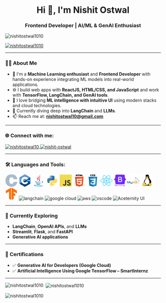<h1 align="center">Hi 👋, I'm Nishit Ostwal</h1>
<h3 align="center">Frontend Developer | AI/ML & GenAI Enthusiast</h3>

<p align="left">
  <img src="https://komarev.com/ghpvc/?username=nishitostwal1010&label=Profile%20views&color=0e75b6&style=flat" alt="nishitostwal1010" />
</p>

<p align="left">
  <a href="https://github.com/ryo-ma/github-profile-trophy">
    <img src="https://github-profile-trophy.vercel.app/?username=nishitostwal1010" alt="nishitostwal1010" />
  </a>
</p>

---

### 👨‍💻 About Me
- 🚀 I'm a **Machine Learning enthusiast** and **Frontend Developer** with hands-on experience integrating ML models into real-world applications.
- ⚙️ I build web apps with **ReactJS, HTML/CSS, and JavaScript** and work with **TensorFlow, LangChain, and GenAI tools**.
- 🧠 I love bridging **ML intelligence with intuitive UI** using modern stacks and cloud technologies.
- 📖 Currently diving deep into **LangChain** and **LLMs**.
- 📫 Reach me at: **nishitostwal10@gmail.com**

---

### 🌐 Connect with me:
<p align="left">
  <a href="https://twitter.com/nishitostwal10" target="blank">
    <img align="center" src="https://raw.githubusercontent.com/rahuldkjain/github-profile-readme-generator/master/src/images/icons/Social/twitter.svg" alt="nishitostwal10" height="30" width="40" />
  </a>
  <a href="https://www.linkedin.com/in/nishit-ostwal-a5112a2ba/" target="blank">
    <img align="center" src="https://raw.githubusercontent.com/rahuldkjain/github-profile-readme-generator/master/src/images/icons/Social/linked-in-alt.svg" alt="nishit-ostwal" height="30" width="40" />
  </a>
</p>

---

### 🛠️ Languages and Tools:
<p align="left">
  <!-- Programming & Scripting -->
  <img src="https://raw.githubusercontent.com/devicons/devicon/master/icons/c/c-original.svg" alt="c" width="40" height="40"/>
  <img src="https://raw.githubusercontent.com/devicons/devicon/master/icons/cplusplus/cplusplus-original.svg" alt="cplusplus" width="40" height="40"/>
  <img src="https://raw.githubusercontent.com/devicons/devicon/master/icons/java/java-original.svg" alt="java" width="40" height="40"/>
  <img src="https://raw.githubusercontent.com/devicons/devicon/master/icons/python/python-original.svg" alt="python" width="40" height="40"/>
  <img src="https://raw.githubusercontent.com/devicons/devicon/master/icons/javascript/javascript-original.svg" alt="javascript" width="40" height="40"/>
  <img src="https://raw.githubusercontent.com/devicons/devicon/master/icons/html5/html5-original-wordmark.svg" alt="html5" width="40" height="40"/>
  <img src="https://raw.githubusercontent.com/devicons/devicon/master/icons/css3/css3-original-wordmark.svg" alt="css3" width="40" height="40"/>

  <!-- Frameworks & Tools -->
  <img src="https://raw.githubusercontent.com/devicons/devicon/master/icons/react/react-original.svg" alt="react" width="40" height="40"/>
  <img src="https://raw.githubusercontent.com/devicons/devicon/master/icons/bootstrap/bootstrap-plain-wordmark.svg" alt="bootstrap" width="40" height="40"/>
  <img src="https://raw.githubusercontent.com/devicons/devicon/master/icons/mysql/mysql-original-wordmark.svg" alt="mysql" width="40" height="40"/>
  <img src="https://raw.githubusercontent.com/devicons/devicon/master/icons/linux/linux-original.svg" alt="linux" width="40" height="40"/>
  <img src="https://raw.githubusercontent.com/devicons/devicon/master/icons/tensorflow/tensorflow-original.svg" alt="tensorflow" width="40" height="40"/>
  <img src="https://raw.githubusercontent.com/langchain-ai/.github/main/profile/logo-light.svg#gh-dark-mode-only" alt="langchain" width="40" height="40"/>

  <!-- Other Technologies -->
  <img src="https://www.vectorlogo.zone/logos/google_cloud/google_cloud-icon.svg" alt="google cloud" width="40" height="40"/>
  <img src="https://www.vectorlogo.zone/logos/amazon_aws/amazon_aws-icon.svg" alt="aws" width="40" height="40"/>
  <img src="https://img.icons8.com/color/48/000000/visual-studio-code-2019.png" alt="vscode" width="40" height="40"/>
  <img src="https://aceternity.com/favicon.ico" alt="Aceternity UI" width="40" height="40"/>
</p>

---

### 🚀 Currently Exploring
- **LangChain**, **OpenAI APIs**, and **LLMs**
- **Streamlit**, **Flask**, and **FastAPI**
- **Generative AI applications**

---

### 📜 Certifications
- ✅ **Generative AI for Developers (Google Cloud)**
- ✅ **Artificial Intelligence Using Google TensorFlow – SmartInternz**

---

<p>
  <img align="left" src="https://github-readme-stats.vercel.app/api/top-langs?username=nishitostwal1010&show_icons=true&locale=en&layout=compact" alt="nishitostwal1010" />
</p>

<p>&nbsp;
  <img align="center" src="https://github-readme-stats.vercel.app/api?username=nishitostwal1010&show_icons=true&locale=en" alt="nishitostwal1010" />
</p>

<p>
  <img align="center" src="https://github-readme-streak-stats.herokuapp.com/?user=nishitostwal1010&" alt="nishitostwal1010" />
</p>
